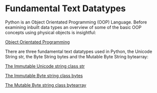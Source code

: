 # Fundamental Text Datatypes

Python is an Object Orientated Programming (OOP) Language. Before examining inbuilt data types an overview of some of the basic OOP concepts using physical objects is insightful:

[Object Orientated Programming](https://github.com/PhilipYip1988/python-tutorials/blob/main/004_text_datatypes/oop.md)

There are three fundamental text datatypes used in Python, the Unicode String str, the Byte String bytes and the Mutable Byte String bytearray:

[The Immutable Unicode string class str](https://github.com/PhilipYip1988/python-tutorials/blob/main/004_text_datatypes/string.md)

[The Immutable Byte string class bytes](https://github.com/PhilipYip1988/python-tutorials/blob/main/004_text_datatypes/string.md)

[The Mutable Byte string class bytearray](https://github.com/PhilipYip1988/python-tutorials/blob/main/004_text_datatypes/string.md)
